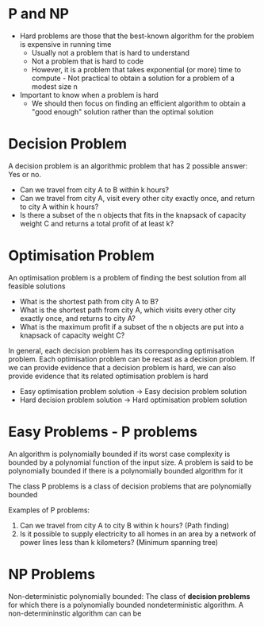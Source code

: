 # P and NP

- Hard problems are those that the best-known algorithm for the problem is expensive in running time
    - Usually not a problem that is hard to understand
    - Not a problem that is hard to code
    - However, it is a problem that takes exponential (or more) time to compute - Not practical to obtain a solution for a problem of a modest size n
- Important to know when a problem is hard
    - We should then focus on finding an efficient algorithm to obtain a "good enough" solution rather than the optimal solution

# Decision Problem

A decision problem is an algorithmic problem that has 2 possible answer: Yes or no. 
- Can we travel from city A to B within k hours?
- Can we travel from city A, visit every other city exactly once, and return to city A within k hours?
- Is there a subset of the n objects that fits in the knapsack of capacity weight C and returns a total profit of at least k?

# Optimisation Problem

An optimisation problem is a problem of finding the best solution from all feasible solutions
- What is the shortest path from city A to B?
- What is the shortest path from city A, which visits every other city exactly once, and returns to city A?
- What is the maximum profit if a subset of the n objects are put into a knapsack of capacity weight C?

In general, each decision problem has its corresponding optimisation problem. Each optimisation problem can be recast as a decision problem. If we can provide evidence that a decision problem is hard, we can also provide evidence that its related optimisation problem is hard
- Easy optimisation problem solution -> Easy decision problem solution
- Hard decision problem solution -> Hard optimisation problem solution

# Easy Problems - P problems

An algorithm is polynomially bounded if its worst case complexity is bounded by a polynomial function of the input size. A problem is said to be polynomially bounded if there is a polynomially bounded algorithm for it

The class P problems is a class of decision problems that are polynomially bounded

Examples of P problems:
1. Can we travel from city A to city B within k hours? (Path finding)
2. Is it possible to supply electricity to all homes in an area by a network of power lines less than k kilometers? (Minimum spanning tree)

# NP Problems

Non-deterministic polynomially bounded: The class of **decision problems** for which there is a polynomially bounded nondeterministic algorithm. A non-determininstic algorithm can can be 